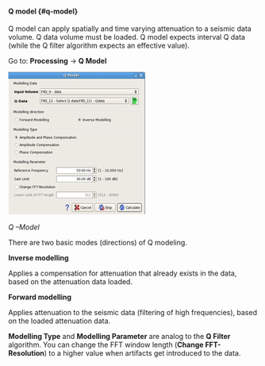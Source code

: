 #### Q model {#q-model}

Q model can apply spatially and time varying attenuation to a seismic data volume. Q data volume must be loaded. Q model expects interval Q data \(while the Q filter algorithm expects an effective value\).

Go to: **Processing** → **Q Model**

![](/assets/034_Processing.png)

_Q –Model_

There are two basic modes (directions) of Q modeling.

**Inverse modelling**

Applies a compensation for attenuation that already exists in the data, based on the attenuation data loaded.

**Forward modelling**

Applies attenuation to the seismic data (filtering of high frequencies), based on the loaded attenuation data.

**Modelling Type** and **Modelling Parameter** are analog to the **Q Filter** algorithm. You can change the FFT window length (**Change FFT-Resolution**) to a higher value when artifacts get introduced to the data.

